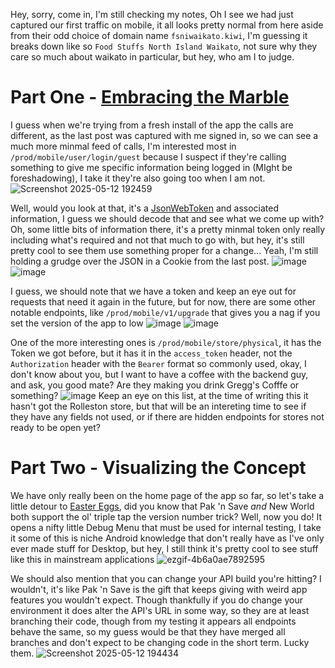 Hey, sorry, come in, I'm still checking my notes, Oh I see we had just captured our first traffic on mobile, it all looks pretty normal from here aside from their odd choice of domain name `fsniwaikato.kiwi`, I'm guessing it breaks down like so `Food Stuffs North Island Waikato`, not sure why they care so much about
waikato in particular, but hey, who am I to judge.

# Part One - [Embracing the Marble](https://www.youtube.com/watch?v=z8e1XElIOwM)
I guess when we're trying from a fresh install of the app the calls are different, as the last post was captured with me signed in, so we can see a much more minmal feed of calls, I'm interested most in `/prod/mobile/user/login/guest` because I suspect if they're calling something to give me specific information being logged in (MIght be foreshadowing), I take it they're 
also going too when I am not. 
![Screenshot 2025-05-12 192459](https://github.com/user-attachments/assets/f325daa9-8837-4bb8-ad98-4be72eb5c312)

Well, would you look at that, it's a [JsonWebToken](https://en.wikipedia.org/wiki/JSON_Web_Token) and associated information, I guess we should decode that and see what we come up with?
Oh, some little bits of information there, it's a pretty minmal token only really including what's required and not that much to go with, but hey, it's still pretty cool to see them use something proper for a change... Yeah, I'm still holding a grudge over the JSON in a Cookie from the last post.
![image](https://github.com/user-attachments/assets/59330f93-e40c-42ec-bc24-6fdd45915e60) ![image](https://github.com/user-attachments/assets/d7490062-6969-44d4-9bf6-f58b98b0ddf3)

I guess, we should note that we have a token and keep an eye out for requests that need it again in the future, but for now, there are some other notable endpoints, like `/prod/mobile/v1/upgrade` that gives you a nag if you set the version of the app to low
![image](https://github.com/user-attachments/assets/dc58c5f8-a6fe-486d-9c10-41bd67a4075b)
![image](https://github.com/user-attachments/assets/08c05644-fd08-4f4c-8823-264ee3e09660)

One of the more interesting ones is `/prod/mobile/store/physical`, it has the Token we got before, but it has it in the `access_token` header, not the `Authorization` header with the `Bearer` format so commonly used, okay, I don't know about you, but I want to have a coffee with the backend guy, and ask, you good mate? Are they making you drink Gregg's Cofffe or something?
![image](https://github.com/user-attachments/assets/5fa3c70c-5359-42ff-9ba3-a52f4ad69496)
Keep an eye on this list, at the time of writing this it hasn't got the Rolleston store, but that will be an intereting time to see if they have any fields not used, or if there are hidden endpoints for stores not ready to be open yet?


# Part Two - Visualizing the Concept

We have only really been on the home page of the app so far, so let's take a little detour to [Easter Eggs](https://www.androidauthority.com/android-easter-eggs-818694/), did you know that Pak 'n Save *and* New World both support the ol' triple tap the version number trick? Well, now you do! It opens a nifty little Debug Menu that must be used for internal testing, I take 
it some of this is niche Android knowledge that don't really have as I've only ever made stuff for Desktop, but hey, I still think it's pretty cool to see stuff like this in mainstream applications
![ezgif-4b6a0ae7892595](https://github.com/user-attachments/assets/3dcd9a78-f90f-4ba1-b0eb-0a030b11e5a9)


We should also mention that you can change your API build you're hitting? I wouldn't, it's like Pak 'n Save is the gift that keeps giving with weird app features you wouldn't expect. Though thankfully if you do change your environment it does alter the API's URL in some way, so they are at least branching their code, though from my testing it appears all endpoints behave the same,
so my guess would be that they have merged all branches and don't expect to be changing code in the short term. Lucky them.
![Screenshot 2025-05-12 194434](https://github.com/user-attachments/assets/067ca332-9c6e-494a-905e-76bd5d67f6ce)
